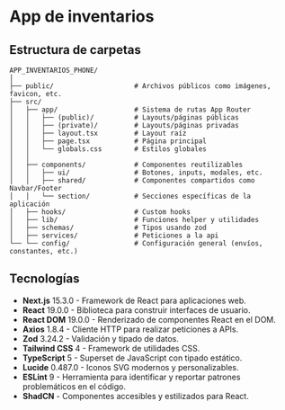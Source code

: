 # App de inventarios

## Estructura de carpetas
```
APP_INVENTARIOS_PHONE/
│
├── public/                    # Archivos públicos como imágenes, favicon, etc.
├── src/
│   ├── app/                   # Sistema de rutas App Router
│   │   ├── (public)/          # Layouts/páginas públicas
│   │   ├── (private)/         # Layouts/páginas privadas
│   │   ├── layout.tsx         # Layout raíz
│   │   ├── page.tsx           # Página principal
│   │   └── globals.css        # Estilos globales
│   │
│   ├── components/            # Componentes reutilizables
│   │   ├── ui/                # Botones, inputs, modales, etc.
│   │   ├── shared/            # Componentes compartidos como Navbar/Footer
│   │   └── section/           # Secciones específicas de la aplicación
│   ├── hooks/                 # Custom hooks
│   ├── lib/                   # Funciones helper y utilidades
│   ├── schemas/               # Tipos usando zod
│   ├── services/              # Peticiones a la api
└── └── config/                # Configuración general (envíos, constantes, etc.)
```

## Tecnologías

- **Next.js** 15.3.0 - Framework de React para aplicaciones web.
- **React** 19.0.0 - Biblioteca para construir interfaces de usuario.
- **React DOM** 19.0.0 - Renderizado de componentes React en el DOM.
- **Axios** 1.8.4 - Cliente HTTP para realizar peticiones a APIs.
- **Zod** 3.24.2 - Validación y tipado de datos.
- **Tailwind CSS** 4 - Framework de utilidades CSS.
- **TypeScript** 5 - Superset de JavaScript con tipado estático.
- **Lucide** 0.487.0 - Iconos SVG modernos y personalizables.
- **ESLint** 9 - Herramienta para identificar y reportar patrones problemáticos en el código.
- **ShadCN** - Componentes accesibles y estilizados para React.